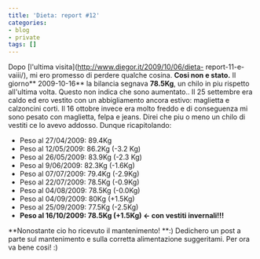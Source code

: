 ```yaml
---
title: 'Dieta: report #12'
categories:
- blog
- private
tags: []
---
```

Dopo [l'ultima visita](http://www.diegor.it/2009/10/06/dieta-
report-11-e-vaiii/), mi ero promesso di perdere qualche cosina. **Cosi non e
stato.** Il giorno** 2009-10-16** la bilancia segnava **78.5Kg**, un chilo in
piu rispetto all'ultima volta. Questo non indica che sono aumentato.. Il 25
settembre era caldo ed ero vestito con un abbigliamento ancora estivo:
maglietta e calzoncini corti. Il 16 ottobre invece era molto freddo e di
conseguenza mi sono pesato con maglietta, felpa e jeans. Direi che piu o meno
un chilo di vestiti ce lo avevo addosso. Dunque ricapitolando:

  * Peso al 27/04/2009: 89.4Kg
  * Peso al 12/05/2009: 86.2Kg (-3.2 Kg)
  * Peso al 26/05/2009: 83.9Kg (-2.3 Kg)
  * Peso al 9/06/2009: 82.3Kg (-1.6Kg)
  * Peso al 07/07/2009: 79.4Kg (-2.9Kg)
  * Peso al 22/07/2009: 78.5Kg (-0.9Kg)
  * Peso al 04/08/2009: 78.5Kg (-0.0Kg)
  * Peso al 04/09/2009: 80Kg (+1.5Kg)
  * Peso al 25/09/2009: 77.5Kg (-2.5Kg)
  * **Peso al 16/10/2009: 78.5Kg (+1.5Kg) <\- con vestiti invernali!!!**
  

  
**Nonostante cio ho ricevuto il mantenimento! **:) Dedichero un post a parte sul mantenimento e sulla corretta alimentazione suggeritami. Per ora va bene cosi! :)

